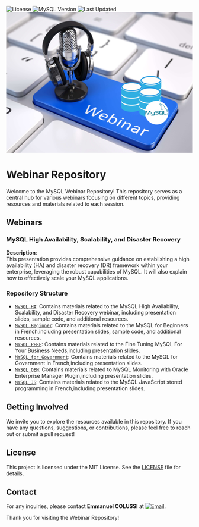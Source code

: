 ![License](https://img.shields.io/badge/license-MIT-green)
![MySQL Version](https://img.shields.io/badge/MySQL-9.2-blue)
![Last Updated](https://img.shields.io/badge/last%20update-May%202025-yellow)
![webinar](imgs/webinar.png)
# Webinar Repository

Welcome to the MySQL Webinar Repository! This repository serves as a central hub for various webinars focusing on different topics, providing resources and materials related to each session. 

## Webinars

### MySQL High Availability, Scalability, and Disaster Recovery

**Description**:  
This presentation provides comprehensive guidance on establishing a high availability (HA) and disaster recovery (DR) framework within your enterprise, leveraging the robust capabilities of MySQL. It will also explain how to effectively scale your MySQL applications.


### Repository Structure

- [`MySQL_HA`](MySQL_HA): Contains materials related to the MySQL High Availability, Scalability, and Disaster Recovery webinar, including presentation slides, sample code, and additional resources.
- [`MySQL_Beginner`](MySQL_Beginner_FR): Contains materials related to the MySQL for Beginners in French,including presentation slides, sample code, and additional resources.
- [`MYSQL_PERF`](MYSQL_PERF): Contains materials related to the Fine Tuning MySQL For Your Business Needs,including presentation slides.
- [`MYSQL_for_Government`](MYSQL_for_Government): Contains materials related to the MySQL for Government in French,including presentation slides.
- [`MYSQL_OEM`](MySQL_OEM): Contains materials related to MySQL Monitoring with Oracle Enterprise Manager Plugin,including presentation slides.
- [`MYSQL_JS`](MySQL_JS): Contains materials related to the MySQL JavaScript stored programming in French,including presentation slides.

## Getting Involved

We invite you to explore the resources available in this repository. If you have any questions, suggestions, or contributions, please feel free to reach out or submit a pull request!

## License

This project is licensed under the MIT License. See the [LICENSE](LICENSE) file for details.

## Contact

For any inquiries, please contact **Emmanuel COLUSSI** at [![Email](https://img.shields.io/badge/Email-%20-blue?style=flat&logo=icloud)](mailto:emmanuel.colussi@oracle.com).

Thank you for visiting the Webinar Repository!
